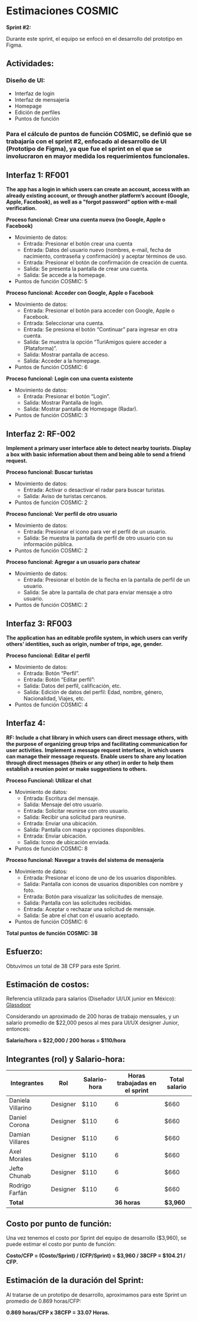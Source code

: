 # Estimaciones COSMIC

**Sprint #2:**

Durante este sprint, el equipo se enfocó en el desarrollo del prototipo en Figma.

## Actividades:

### Diseño de UI:

- Interfaz de login
- Interfaz de mensajería
- Homepage
- Edición de perfiles
- Puntos de función

### Para el cálculo de puntos de función COSMIC, se definió que se trabajaría con el sprint #2, enfocado al desarrollo de UI (Prototipo de Figma), ya que fue el sprint en el que se involucraron en mayor medida los requerimientos funcionales.

## Interfaz 1: RF001

**The app has a login in which users can create an account, access with an already existing account, or through another platform’s account (Google, Apple, Facebook), as well as a "forgot password" option with e-mail verification.**

**Proceso funcional: Crear una cuenta nueva (no Google, Apple o Facebook)**
- Movimiento de datos:
  - Entrada: Presionar el botón crear una cuenta
  - Entrada: Datos del usuario nuevo (nombres, e-mail, fecha de nacimiento, contraseña y confirmación) y aceptar términos de uso.
  - Entrada: Presionar el botón de confirmación de creación de cuenta.
  - Salida: Se presenta la pantalla de crear una cuenta.
  - Salida: Se accede a la homepage.
- Puntos de función COSMIC: 5

**Proceso funcional: Acceder con Google, Apple o Facebook**
- Movimiento de datos:
  - Entrada: Presionar el botón para acceder con Google, Apple o Facebook.
  - Entrada: Seleccionar una cuenta.
  - Entrada: Se presiona el botón “Continuar” para ingresar en otra cuenta.
  - Salida: Se muestra la opción “TuriAmigos quiere acceder a (Plataforma)”.
  - Salida: Mostrar pantalla de acceso.
  - Salida: Acceder a la homepage.
- Puntos de función COSMIC: 6

**Proceso funcional: Login con una cuenta existente**
- Movimiento de datos:
  - Entrada: Presionar el botón “Login”.
  - Salida: Mostrar Pantalla de login.
  - Salida: Mostrar pantalla de Homepage (Radar).
- Puntos de función COSMIC: 3

## Interfaz 2: RF-002

**Implement a primary user interface able to detect nearby tourists. Display a box with basic information about them and being able to send a friend request.**

**Proceso funcional: Buscar turistas**
- Movimiento de datos:
  - Entrada: Activar o desactivar el radar para buscar turistas.
  - Salida: Aviso de turistas cercanos.
- Puntos de función COSMIC: 2

**Proceso funcional: Ver perfil de otro usuario**
- Movimiento de datos:
  - Entrada: Presionar el icono para ver el perfil de un usuario.
  - Salida: Se muestra la pantalla de perfil de otro usuario con su información pública.
- Puntos de función COSMIC: 2

**Proceso funcional: Agregar a un usuario para chatear**
- Movimiento de datos:
  - Entrada: Presionar el botón de la flecha en la pantalla de perfil de un usuario.
  - Salida: Se abre la pantalla de chat para enviar mensaje a otro usuario.
- Puntos de función COSMIC: 2

## Interfaz 3: RF003

**The application has an editable profile system, in which users can verify others' identities, such as origin, number of trips, age, gender.**

**Proceso funcional: Editar el perfil**
- Movimiento de datos:
  - Entrada: Botón “Perfil”.
  - Entrada: Botón “Editar perfil”:
  - Salida: Datos del perfil, calificación, etc.
  - Salida: Edición de datos del perfil: Edad, nombre, género, Nacionalidad, Viajes, etc.
- Puntos de función COSMIC: 4

## Interfaz 4: 

**RF: Include a chat library in which users can direct message others, with the purpose of organizing group trips and facilitating communication for user activities.**
**Implement a message request interface, in which users can manage their message requests.**
**Enable users to share any location through direct messages (theirs or any other) in order to help them establish a reunion point or make suggestions to others.**

**Proceso Funcional: Utilizar el chat** 
- Movimiento de datos:
  - Entrada: Escritura del mensaje.
  - Salida: Mensaje del otro usuario.
  - Entrada: Solicitar reunirse con otro usuario.
  - Salida: Recibir una solicitud para reunirse.
  - Entrada: Enviar una ubicación.
  - Salida: Pantalla con mapa y opciones disponibles.
  - Entrada: Enviar ubicación.
  - Salida: Icono de ubicación enviada.
- Puntos de función COSMIC: 8

**Proceso funcional: Navegar a través del sistema de mensajería**
- Movimiento de datos:
  - Entrada: Presionar el icono de uno de los usuarios disponibles.
  - Salida: Pantalla con iconos de usuarios disponibles con nombre y foto.
  - Entrada: Botón para visualizar las solicitudes de mensaje.
  - Salida: Pantalla con las solicitudes recibidas.
  - Entrada: Aceptar o rechazar una solicitud de mensaje.
  - Salida: Se abre el chat con el usuario aceptado.
- Puntos de función COSMIC: 6

**Total puntos de función COSMIC: 38**

## Esfuerzo:

Obtuvimos un total de 38 CFP para este Sprint.

## Estimación de costos:

Referencia utilizada para salarios (Diseñador UI/UX junior en México): [Glassdoor](https://www.glassdoor.com.mx/Sueldos/junior-ux-ui-designer-sueldo-SRCH_KO0,21.htm#:~:text=¿Cuánto%20gana%20un%20Junior)

Considerando un aproximado de 200 horas de trabajo mensuales, y un salario promedio de $22,000 pesos al mes para UI/UX designer Junior, entonces:

**Salario/hora = $22,000 / 200 horas = $110/hora**

## Integrantes (rol) y Salario-hora:

| Integrantes        | Rol       | Salario-hora | Horas trabajadas en el sprint | Total salario |
| ------------------ | --------- | ------------ | ----------------------------- | ------------- |
| Daniela Villarino  | Designer  | $110         | 6                             | $660          |
| Daniel Corona      | Designer  | $110         | 6                             | $660          |
| Damian Villares    | Designer  | $110         | 6                             | $660          |
| Axel Morales       | Designer  | $110         | 6                             | $660          |
| Jefte Chunab       | Designer  | $110         | 6                             | $660          |
| Rodrigo Farfán     | Designer  | $110         | 6                             | $660          |
| **Total**          |           |              | **36 horas**                  | **$3,960**    |

## Costo por punto de función:

Una vez tenemos el costo por Sprint del equipo de desarrollo ($3,960), se puede estimar el costo por punto de función:

**Costo/CFP = (Costo/Sprint) / (CFP/Sprint) = $3,960 / 38CFP = $104.21 / CFP.**

## Estimación de la duración del Sprint:

Al tratarse de un prototipo de desarrollo, aproximamos para este Sprint un promedio de 0.869 horas/CFP:

**0.869 horas/CFP x 38CFP = 33.07 Horas.**